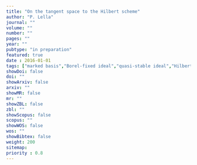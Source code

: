 ```yaml
---
title: "On the tangent space to the Hilbert scheme"
author: "P. Lella"
journal: ""
volume: ""
number: ""
pages: ""
year: ""
pubtype: "in preparation"
featured: true
date : 2016-01-01
tags: ["marked basis","Borel-fixed ideal","quasi-stable ideal","Hilbert scheme","tangent space"]
showDoi: false
doi: ""
showArxiv: false
arxiv: ""
showMR: false
mr: ""
showZBL: false
zbl: ""
showScopus: false
scopus: ""
showWOS: false
wos: ""
showBibtex: false
weight: 200
sitemap:
priority : 0.8
---
```


